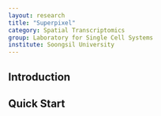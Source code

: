 ```yaml
---
layout: research
title: "Superpixel"
category: Spatial Transcriptomics
group: Laboratory for Single Cell Systems
institute: Soongsil University
---
```


## Introduction

## Quick Start
